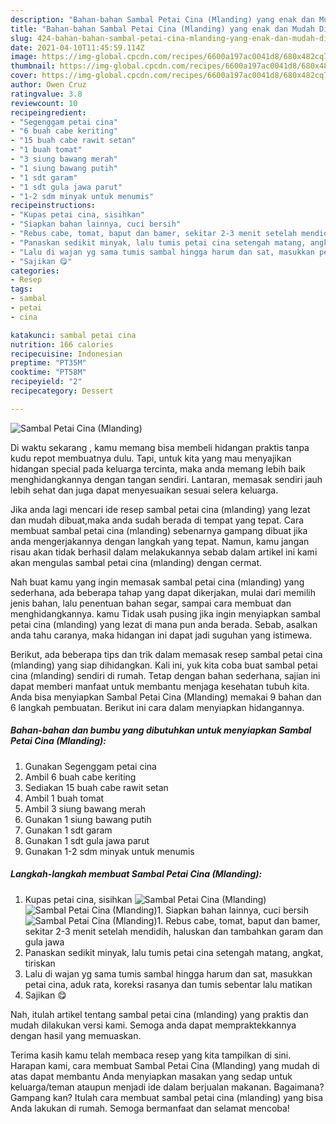 ```yaml
---
description: "Bahan-bahan Sambal Petai Cina (Mlanding) yang enak dan Mudah Dibuat"
title: "Bahan-bahan Sambal Petai Cina (Mlanding) yang enak dan Mudah Dibuat"
slug: 424-bahan-bahan-sambal-petai-cina-mlanding-yang-enak-dan-mudah-dibuat
date: 2021-04-10T11:45:59.114Z
image: https://img-global.cpcdn.com/recipes/6600a197ac0041d8/680x482cq70/sambal-petai-cina-mlanding-foto-resep-utama.jpg
thumbnail: https://img-global.cpcdn.com/recipes/6600a197ac0041d8/680x482cq70/sambal-petai-cina-mlanding-foto-resep-utama.jpg
cover: https://img-global.cpcdn.com/recipes/6600a197ac0041d8/680x482cq70/sambal-petai-cina-mlanding-foto-resep-utama.jpg
author: Owen Cruz
ratingvalue: 3.8
reviewcount: 10
recipeingredient:
- "Segenggam petai cina"
- "6 buah cabe keriting"
- "15 buah cabe rawit setan"
- "1 buah tomat"
- "3 siung bawang merah"
- "1 siung bawang putih"
- "1 sdt garam"
- "1 sdt gula jawa parut"
- "1-2 sdm minyak untuk menumis"
recipeinstructions:
- "Kupas petai cina, sisihkan"
- "Siapkan bahan lainnya, cuci bersih"
- "Rebus cabe, tomat, baput dan bamer, sekitar 2-3 menit setelah mendidih, haluskan dan tambahkan garam dan gula jawa"
- "Panaskan sedikit minyak, lalu tumis petai cina setengah matang, angkat, tiriskan"
- "Lalu di wajan yg sama tumis sambal hingga harum dan sat, masukkan petai cina, aduk rata, koreksi rasanya dan tumis sebentar lalu matikan"
- "Sajikan 😋"
categories:
- Resep
tags:
- sambal
- petai
- cina

katakunci: sambal petai cina 
nutrition: 166 calories
recipecuisine: Indonesian
preptime: "PT35M"
cooktime: "PT58M"
recipeyield: "2"
recipecategory: Dessert

---
```



![Sambal Petai Cina (Mlanding)](https://img-global.cpcdn.com/recipes/6600a197ac0041d8/680x482cq70/sambal-petai-cina-mlanding-foto-resep-utama.jpg)

Di waktu  sekarang , kamu memang bisa membeli hidangan praktis tanpa kudu repot membuatnya dulu. Tapi, untuk kita yang mau menyajikan hidangan special pada keluarga tercinta, maka anda memang lebih baik menghidangkannya dengan tangan sendiri. Lantaran, memasak sendiri jauh lebih sehat dan juga dapat menyesuaikan sesuai selera keluarga.

Jika anda lagi mencari ide resep sambal petai cina (mlanding) yang lezat dan mudah dibuat,maka anda sudah berada di tempat yang tepat. Cara membuat sambal petai cina (mlanding)  sebenarnya gampang dibuat jika anda mengerjakannya dengan langkah yang tepat. Namun, kamu jangan risau akan tidak berhasil dalam melakukannya 
sebab dalam artikel ini kami akan mengulas sambal petai cina (mlanding) dengan cermat.  



Nah buat kamu yang ingin memasak sambal petai cina (mlanding) yang sederhana, ada beberapa tahap yang dapat dikerjakan, mulai dari memilih jenis bahan, lalu penentuan bahan segar, sampai cara membuat dan menghidangkannya. kamu Tidak usah pusing jika ingin menyiapkan sambal petai cina (mlanding) yang lezat di mana pun anda berada. Sebab, asalkan anda  tahu caranya, maka hidangan ini dapat jadi suguhan yang istimewa.

Berikut, ada beberapa tips dan trik dalam memasak resep sambal petai cina (mlanding) yang siap dihidangkan. Kali ini, yuk kita coba buat sambal petai cina (mlanding) sendiri di rumah. Tetap dengan bahan sederhana, sajian ini dapat memberi manfaat untuk membantu menjaga kesehatan tubuh kita. Anda bisa menyiapkan Sambal Petai Cina (Mlanding) memakai 9 bahan dan 6 langkah pembuatan. Berikut ini cara dalam menyiapkan hidangannya.

<!--inarticleads1-->

##### Bahan-bahan dan bumbu yang dibutuhkan untuk menyiapkan Sambal Petai Cina (Mlanding):

1. Gunakan Segenggam petai cina
1. Ambil 6 buah cabe keriting
1. Sediakan 15 buah cabe rawit setan
1. Ambil 1 buah tomat
1. Ambil 3 siung bawang merah
1. Gunakan 1 siung bawang putih
1. Gunakan 1 sdt garam
1. Gunakan 1 sdt gula jawa parut
1. Gunakan 1-2 sdm minyak untuk menumis




<!--inarticleads2-->

##### Langkah-langkah membuat Sambal Petai Cina (Mlanding):

1. Kupas petai cina, sisihkan
<img src="https://img-global.cpcdn.com/steps/5e643f413f956aab/160x128cq70/sambal-petai-cina-mlanding-langkah-memasak-1-foto.jpg" alt="Sambal Petai Cina (Mlanding)"><img src="https://img-global.cpcdn.com/steps/8178291757395074/160x128cq70/sambal-petai-cina-mlanding-langkah-memasak-1-foto.jpg" alt="Sambal Petai Cina (Mlanding)">1. Siapkan bahan lainnya, cuci bersih
<img src="https://img-global.cpcdn.com/steps/f5cb62584af55539/160x128cq70/sambal-petai-cina-mlanding-langkah-memasak-2-foto.jpg" alt="Sambal Petai Cina (Mlanding)">1. Rebus cabe, tomat, baput dan bamer, sekitar 2-3 menit setelah mendidih, haluskan dan tambahkan garam dan gula jawa
1. Panaskan sedikit minyak, lalu tumis petai cina setengah matang, angkat, tiriskan
1. Lalu di wajan yg sama tumis sambal hingga harum dan sat, masukkan petai cina, aduk rata, koreksi rasanya dan tumis sebentar lalu matikan
1. Sajikan 😋




Nah, itulah artikel tentang  sambal petai cina (mlanding)  yang praktis dan mudah dilakukan versi kami. Semoga anda dapat mempraktekkannya dengan hasil yang memuaskan. 

Terima kasih kamu telah membaca resep yang kita tampilkan di sini. Harapan kami, cara membuat  Sambal Petai Cina (Mlanding) yang mudah di atas dapat membantu Anda menyiapkan masakan yang sedap untuk keluarga/teman ataupun menjadi ide dalam berjualan makanan. Bagaimana? Gampang kan? Itulah cara membuat sambal petai cina (mlanding) yang bisa Anda lakukan di rumah. Semoga bermanfaat dan selamat mencoba!

